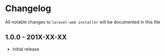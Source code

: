 # Changelog

All notable changes to `laravel-web-installer` will be documented in this file

## 1.0.0 - 201X-XX-XX

- initial release

